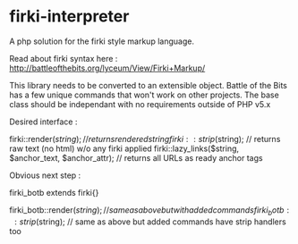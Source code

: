 # firki-interpreter

A php solution for the firki style markup language.

Read about firki syntax here : http://battleofthebits.org/lyceum/View/Firki+Markup/

This library needs to be converted to an extensible object.  Battle of the Bits has a few unique commands that won't work on other projects.  The base class should be independant with no requirements outside of PHP v5.x



Desired interface :

firki::render($string);  // returns rendered string
firki::strip($string);  // returns raw text (no html) w/o any firki applied
firki::lazy_links($string, $anchor_text, $anchor_attr);  // returns all URLs as ready anchor tags


Obvious next step :

firki_botb extends firki{}

firki_botb::render($string);  // same as above but with added commands
firki_botb::strip($string);  // same as above but added commands have strip handlers too
